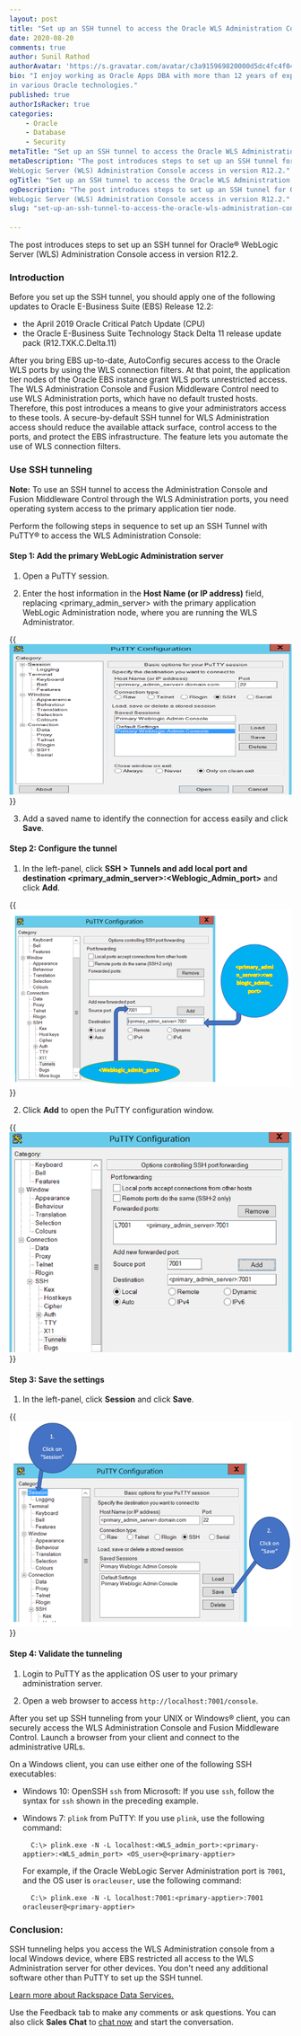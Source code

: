 ```yaml
---
layout: post
title: "Set up an SSH tunnel to access the Oracle WLS Administration Console"
date: 2020-08-20
comments: true
author: Sunil Rathod
authorAvatar: 'https://s.gravatar.com/avatar/c3a915969820000d5dc4fc4f04ad8276'
bio: "I enjoy working as Oracle Apps DBA with more than 12 years of experience
in various Oracle technologies."
published: true
authorIsRacker: true
categories:
    - Oracle
    - Database
    - Security
metaTitle: "Set up an SSH tunnel to access the Oracle WLS Administration Console"
metaDescription: "The post introduces steps to set up an SSH tunnel for Oracle&reg;
WebLogic Server (WLS) Administration Console access in version R12.2."
ogTitle: "Set up an SSH tunnel to access the Oracle WLS Administration Console"
ogDescription: "The post introduces steps to set up an SSH tunnel for Oracle&reg;
WebLogic Server (WLS) Administration Console access in version R12.2."
slug: "set-up-an-ssh-tunnel-to-access-the-oracle-wls-administration-console"

---
```


The post introduces steps to set up an SSH tunnel for Oracle&reg; WebLogic
Server (WLS) Administration Console access in version R12.2.

<!--more-->

### Introduction

Before you set up the SSH tunnel, you should apply one of the following updates
to Oracle E-Business Suite (EBS) Release 12.2:

- the April 2019 Oracle Critical Patch Update (CPU)
- the Oracle E-Business Suite Technology Stack Delta 11 release update pack (R12.TXK.C.Delta.11)

After you bring EBS up-to-date, AutoConfig secures access to the Oracle WLS
ports by using the WLS connection filters. At that point, the application tier
nodes of the Oracle EBS instance grant WLS ports unrestricted access. The WLS
Administration Console and Fusion Middleware Control need to use WLS
Administration ports, which have no default trusted hosts. Therefore, this post
introduces a means to give your administrators access to these tools. A
secure-by-default SSH tunnel for WLS Administration access should reduce the
available attack surface, control access to the ports, and protect the EBS
infrastructure. The feature lets you automate the use of WLS connection filters.

### Use SSH tunneling

**Note:** To use an SSH tunnel to access the Administration Console and Fusion
Middleware Control through the WLS Administration ports, you need operating
system access to the primary application tier node.

Perform the following steps in sequence to set up an SSH Tunnel with PuTTY&reg;
to access the WLS Administration Console:

#### Step 1: Add the primary WebLogic Administration server

1. Open a PuTTY session.

2. Enter the host information in the **Host Name (or IP address)** field,
replacing \<primary_admin_server\> with the primary application WebLogic
Administration node, where you are running the WLS Administrator.

{{<img src="Picture1.png" title="" alt="">}}

3. Add a saved name to identify the connection for access easily and click
**Save**.

#### Step 2: Configure the tunnel

1. In the left-panel, click **SSH > Tunnels and add local port and destination <primary_admin_server>:<Weblogic_Admin_port>**
and click **Add**.

{{<img src="Picture2.png" title="" alt="">}}

2. Click **Add** to open the PuTTY configuration window.

{{<img src="Picture3.png" title="" alt="">}}

#### Step 3: Save the settings

1. In the left-panel, click **Session** and click **Save**.

{{<img src="Picture4.png" title="" alt="">}}

#### Step 4: Validate the tunneling

1. Login to PuTTY as the application OS user to your primary administration server.

2. Open a web browser to access `http://localhost:7001/console`.

After you set up SSH tunneling from your UNIX or Windows&reg; client, you can
securely access the WLS Administration Console and Fusion Middleware Control.
Launch a browser from your client and connect to the administrative URLs.

On a Windows client, you can use either one of the following SSH executables:

- Windows 10: OpenSSH `ssh` from Microsoft: If you use `ssh`, follow the syntax for
  `ssh` shown in the preceding example.

- Windows 7: `plink` from PuTTY: If you use `plink`, use the following command:

        C:\> plink.exe -N -L localhost:<WLS_admin_port>:<primary-apptier>:<WLS_admin_port> <OS_user>@<primary-apptier>

    For example, if the Oracle WebLogic Server Administration port is `7001`, and
    the OS user is `oracleuser`, use the following command:

        C:\> plink.exe -N -L localhost:7001:<primary-apptier>:7001 oracleuser@<primary-apptier>

### Conclusion:

SSH tunneling helps you access the WLS Administration console from a local
Windows device, where EBS restricted all access to the WLS Administration server
for other devices. You don't need any additional software other than PuTTY to
set up the SSH tunnel.

<a class="cta red" id="cta" href="https://www.rackspace.com/professional-services/data">Learn more about Rackspace Data Services.</a>

Use the Feedback tab to make any comments or ask questions. You can also click
**Sales Chat** to [chat now](https://www.rackspace.com/) and start the conversation.
